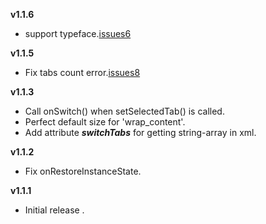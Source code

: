 **v1.1.6**
- support typeface.[issues6](https://github.com/KingJA/SwitchButton/issues/6)

**v1.1.5**
- Fix tabs count error.[issues8](https://github.com/KingJA/SwitchButton/issues/8)

**v1.1.3**
- Call onSwitch() when setSelectedTab() is called.
- Perfect default size for 'wrap_content'.
- Add attribute ***switchTabs*** for getting string-array in xml.

**v1.1.2**
- Fix onRestoreInstanceState.

**v1.1.1**
- Initial release .